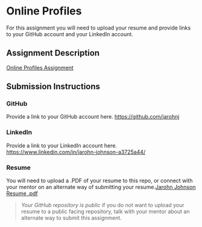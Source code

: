 # Online Profiles
For this assignment you will need to upload your resume and provide links to your GitHub account and your LinkedIn account.

## Assignment Description
[Online Profiles Assignment](https://education.launchcode.org/liftoff/modules/assignments/online-profiles)

## Submission Instructions
 
### GitHub
Provide a link to your GitHub account here. https://github.com/jarohnj 
 
### LinkedIn
Provide a link to your LinkedIn account here. https://www.linkedin.com/in/jarohn-johnson-a3725a44/


### Resume
You will need to upload a .PDF of your resume to this repo, or connect with your mentor on an alternate way of submitting your resume.[Jarohn Johnson Resume .pdf](https://github.com/jarohnj/liftoff-assignments/files/9447186/Jarohn.Johnson.Resume.pdf)



> *Your GitHub repository is public* if you do not want to upload your resume to a public facing repository, talk with your mentor about an alternate way to submit this assignment.
